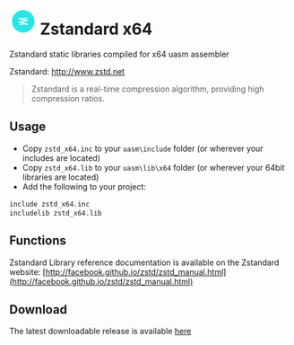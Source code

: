 # ![](../../assets/zstd.png) Zstandard x64

Zstandard static libraries compiled for x64 uasm assembler 

Zstandard: http://www.zstd.net

> Zstandard is a real-time compression algorithm, providing high compression ratios.
>

## Usage

* Copy `zstd_x64.inc` to your `uasm\include` folder (or wherever your includes are located)
* Copy `zstd_x64.lib` to your `uasm\lib\x64` folder (or wherever your 64bit libraries are located)
* Add the following to your project:
```assembly
include zstd_x64.inc
includelib zstd_x64.lib
```

## Functions

Zstandard Library reference documentation is available on the Zstandard website: [http://facebook.github.io/zstd/zstd_manual.html](http://facebook.github.io/zstd/zstd_manual.html)

## Download

The latest downloadable release is available [here](https://github.com/mrfearless/libraries/blob/master/releases/zstd_x64.zip?raw=true)